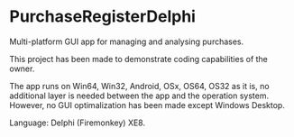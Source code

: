 # PurchaseRegisterDelphi
<p>Multi-platform GUI app for managing and analysing purchases.</p>
<p>This project has been made to demonstrate coding capabilities of the owner.</p>
<p>The app runs on Win64, Win32, Android, OSx, OS64, OS32 as it is, no additional layer is needed between the app and the operation system.
However, no GUI optimalization has been made except Windows Desktop.</p>
<p>Language: Delphi (Firemonkey) XE8.</p>
